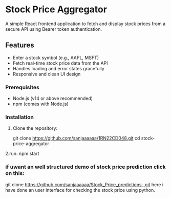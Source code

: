 # Stock Price Aggregator
A simple React frontend application to fetch and display stock prices from a secure API using Bearer token authentication.

## Features
- Enter a stock symbol (e.g., AAPL, MSFT)
- Fetch real-time stock price data from the API
- Handles loading and error states gracefully
- Responsive and clean UI design

### Prerequisites

- Node.js (v14 or above recommended)
- npm (comes with Node.js)

### Installation

1. Clone the repository:
   
   git clone https://github.com/sanjaaaaaa/1RN22CD048.git
   cd stock-price-aggregator

2.run:
npm start

### if uwant an well structured demo of stock price prediction click on this:

git clone https://github.com/sanjaaaaaa/Stock_Price_predictions-.git
here i have done an user interface for checking the stock price using python.
